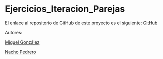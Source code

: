 # Ejercicios_Iteracion_Parejas
El enlace al repositorio de GitHub de este proyecto es el siguiente: [GitHub](https://github.com/migueliiin/Ejercicios_Iteracion_Parejas.git)

Autores:

[Miguel González](https://github.com/migueliiin)

[Nacho Pedrero](https://github.com/Nachopedrero)
